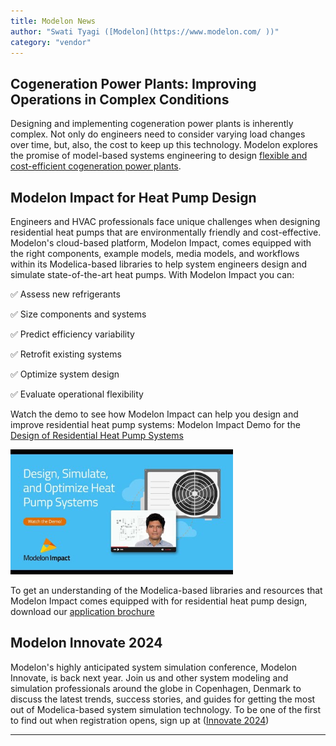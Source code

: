 ```yaml
---
title: Modelon News
author: "Swati Tyagi ([Modelon](https://www.modelon.com/ ))"
category: "vendor"
---
```


 ## Cogeneration Power Plants: Improving Operations in Complex Conditions
 
Designing and implementing cogeneration power plants is inherently complex. Not only do engineers need to consider varying load changes over time, but, also, the cost to keep up this technology. Modelon explores 
the promise of model-based systems engineering to design [flexible and cost-efficient cogeneration power plants](https://modelon.com/blog/cogeneration-power-plants-improving-operations-in-complex-conditions/). 
 
## Modelon Impact for Heat Pump Design

 Engineers and HVAC professionals face unique challenges when designing residential heat pumps that are environmentally friendly and cost-effective. Modelon's cloud-based platform, Modelon Impact, comes equipped with the right components, example models, media models, and workflows within its Modelica-based libraries to help system engineers design and simulate state-of-the-art heat pumps. With Modelon Impact you can:
 
✅ Assess new refrigerants

✅ Size components and systems

✅ Predict efficiency variability

✅ Retrofit existing systems

✅ Optimize system design

✅ Evaluate operational flexibility

 
Watch the demo to see how Modelon Impact can help you design and improve residential heat pump systems: Modelon Impact Demo for the [Design of Residential Heat Pump Systems](https://www.youtube.com/watch?v=u3fvxqAmipU)

![](heatpumpdesign.png)

To get an understanding of the Modelica-based libraries and resources that Modelon Impact comes equipped with for residential heat pump design, download our [application brochure](https://modelon.com/support/revolutionizing-residential-heat-pump-design-brochure/)
 
 
## Modelon Innovate 2024
 
Modelon's highly anticipated system simulation conference, Modelon Innovate, is back next year. Join us and other system modeling and simulation professionals around the globe in Copenhagen, Denmark to discuss the latest trends, success stories, and guides for getting the most out of Modelica-based system simulation technology. To be one of the first to find out when registration opens, sign up at ([Innovate 2024](https://modelon.com/innovate2024/))

---
